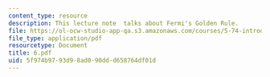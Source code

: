 ```yaml
---
content_type: resource
description: This lecture note  talks about Fermi's Golden Rule.
file: https://ol-ocw-studio-app-qa.s3.amazonaws.com/courses/5-74-introductory-quantum-mechanics-ii-spring-2004/5f974b9793d98ad090ddd658764df01d_6.pdf
file_type: application/pdf
resourcetype: Document
title: 6.pdf
uid: 5f974b97-93d9-8ad0-90dd-d658764df01d
---
```

